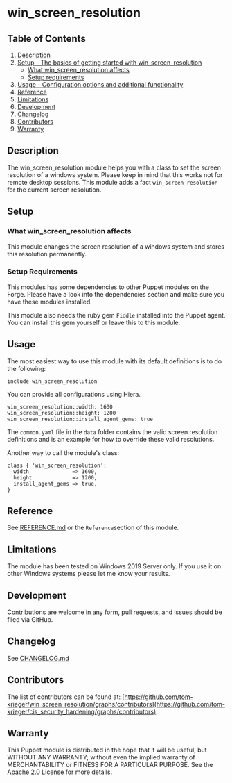 # win_screen_resolution

## Table of Contents

1. [Description](#description)
1. [Setup - The basics of getting started with win_screen_resolution](#setup)
    * [What win_screen_resolution affects](#what-win_screen_resolution-affects)
    * [Setup requirements](#setup-requirements)
1. [Usage - Configuration options and additional functionality](#usage)
1. [Reference](#reference)
1. [Limitations](#limitations)
1. [Development](#development)
1. [Changelog](#changelog)
1. [Contributors](#contributors)
1. [Warranty](#warranty)

## Description

The win_screen_resolution module helps you with a class to set the screen resolution of a windows system.
Please keep in mind that this works not for remote desktop sessions.
This module adds a fact `win_screen_resolution` for the current screen resolution.

## Setup

### What win_screen_resolution affects

This module changes the screen resolution of a windows system and stores this resolution permanently.

### Setup Requirements

This modules has some dependencies to other Puppet modules on the Forge. Please have a look into the
dependencies section and make sure you have these modules installed.

This module also needs the ruby gem `Fiddle` installed into the Puppet agent. You can install this gem
yourself or leave this to this module.

## Usage

The most easiest way to use this module with its default definitions is to do the following:

```puppet
include win_screen_resolution
```

You can provide all configurations using Hiera.

```hiera
win_screen_resolution::width: 1600
win_screen_resolution::height: 1200
win_screen_resolution::install_agent_gems: true
```

The `common.yaml` file in the `data` folder contains the valid screen resolution definitions and is
an example for how to override these valid resolutions.

Another way to call the module's class:

```puppet
class { 'win_screen_resolution':
  width              => 1600,
  height             => 1200,
  install_agent_gems => true,
}
```

## Reference

See [REFERENCE.md](https://ww.github.com/tom-krieger/win_screen_resolution/main/blob/REFERENCE.md) or the `Reference`section of this module.

## Limitations

The module has been tested on Windows 2019 Server only. If you use it on other Windows systems
please let me know your results.

## Development

Contributions are welcome in any form, pull requests, and issues should be filed via GitHub.

## Changelog

See [CHANGELOG.md](https://github.com/tom-krieger/win_screen_resolution/blob/main/CHANGELOG.md)

## Contributors

The list of contributors can be found at: [https://github.com/tom-krieger/win_screen_resolution/graphs/contributors](https://github.com/tom-krieger/cis_security_hardening/graphs/contributors).

## Warranty

This Puppet module is distributed in the hope that it will be useful, but WITHOUT ANY WARRANTY; without even the implied warranty of MERCHANTABILITY or FITNESS FOR A PARTICULAR PURPOSE. See the Apache 2.0 License for more details.
